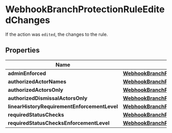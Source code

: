 

# WebhookBranchProtectionRuleEditedChanges

If the action was `edited`, the changes to the rule.

## Properties

| Name | Type | Description | Notes |
|------------ | ------------- | ------------- | -------------|
|**adminEnforced** | [**WebhookBranchProtectionRuleEditedChangesAdminEnforced**](WebhookBranchProtectionRuleEditedChangesAdminEnforced.md) |  |  [optional] |
|**authorizedActorNames** | [**WebhookBranchProtectionRuleEditedChangesAuthorizedActorNames**](WebhookBranchProtectionRuleEditedChangesAuthorizedActorNames.md) |  |  [optional] |
|**authorizedActorsOnly** | [**WebhookBranchProtectionRuleEditedChangesAdminEnforced**](WebhookBranchProtectionRuleEditedChangesAdminEnforced.md) |  |  [optional] |
|**authorizedDismissalActorsOnly** | [**WebhookBranchProtectionRuleEditedChangesAdminEnforced**](WebhookBranchProtectionRuleEditedChangesAdminEnforced.md) |  |  [optional] |
|**linearHistoryRequirementEnforcementLevel** | [**WebhookBranchProtectionRuleEditedChangesLinearHistoryRequirementEnforcementLevel**](WebhookBranchProtectionRuleEditedChangesLinearHistoryRequirementEnforcementLevel.md) |  |  [optional] |
|**requiredStatusChecks** | [**WebhookBranchProtectionRuleEditedChangesAuthorizedActorNames**](WebhookBranchProtectionRuleEditedChangesAuthorizedActorNames.md) |  |  [optional] |
|**requiredStatusChecksEnforcementLevel** | [**WebhookBranchProtectionRuleEditedChangesLinearHistoryRequirementEnforcementLevel**](WebhookBranchProtectionRuleEditedChangesLinearHistoryRequirementEnforcementLevel.md) |  |  [optional] |



